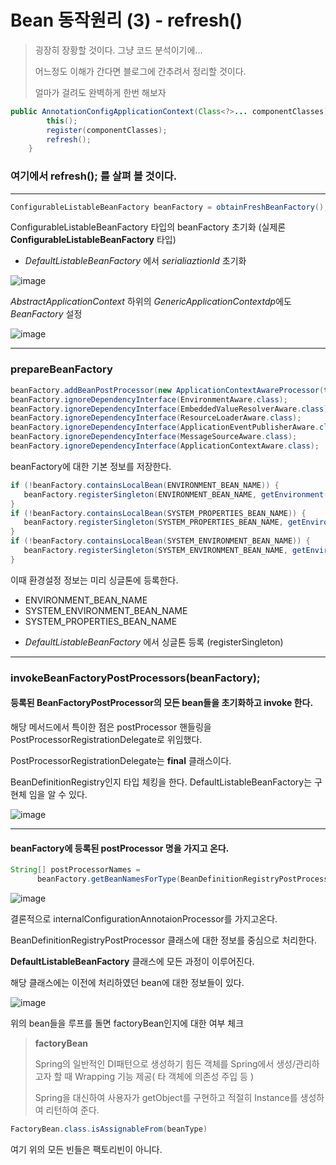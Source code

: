 # Bean 동작원리 (3) - refresh()

> 굉장히 장황할 것이다. 그냥 코드 분석이기에... 
>
> 어느정도 이해가 간다면 블로그에 간추려서 정리할 것이다.
>
> 얼마가 걸려도 완벽하게 한번 해보자



~~~java
public AnnotationConfigApplicationContext(Class<?>... componentClasses) {
		this();
		register(componentClasses);
		refresh();
	}
~~~

### 여기에서 refresh(); 를 살펴 볼 것이다. 

------

~~~java
ConfigurableListableBeanFactory beanFactory = obtainFreshBeanFactory();
~~~



ConfigurableListableBeanFactory 타입의 beanFactory 초기화 (실제론 **ConfigurableListableBeanFactory** 타입)

- *DefaultListableBeanFactory* 에서 *serialiaztionId* 초기화

![image](https://user-images.githubusercontent.com/33277588/75787365-f5a04900-5da9-11ea-8107-3b4834288bae.png)

*AbstractApplicationContext* 하위의 *GenericApplicationContextdp*에도 *BeanFactory* 설정 

![image](https://user-images.githubusercontent.com/33277588/75787513-2da78c00-5daa-11ea-8392-5752cc326670.png)

------



### prepareBeanFactory

```java
beanFactory.addBeanPostProcessor(new ApplicationContextAwareProcessor(this));
beanFactory.ignoreDependencyInterface(EnvironmentAware.class);
beanFactory.ignoreDependencyInterface(EmbeddedValueResolverAware.class);
beanFactory.ignoreDependencyInterface(ResourceLoaderAware.class);
beanFactory.ignoreDependencyInterface(ApplicationEventPublisherAware.class);
beanFactory.ignoreDependencyInterface(MessageSourceAware.class);
beanFactory.ignoreDependencyInterface(ApplicationContextAware.class);
```

beanFactory에 대한 기본 정보를 저장한다.

```java
if (!beanFactory.containsLocalBean(ENVIRONMENT_BEAN_NAME)) {
   beanFactory.registerSingleton(ENVIRONMENT_BEAN_NAME, getEnvironment());
}
if (!beanFactory.containsLocalBean(SYSTEM_PROPERTIES_BEAN_NAME)) {
   beanFactory.registerSingleton(SYSTEM_PROPERTIES_BEAN_NAME, getEnvironment().getSystemProperties());
}
if (!beanFactory.containsLocalBean(SYSTEM_ENVIRONMENT_BEAN_NAME)) {
   beanFactory.registerSingleton(SYSTEM_ENVIRONMENT_BEAN_NAME, getEnvironment().getSystemEnvironment());
}
```

이때 환경설정 정보는 미리 싱글톤에 등록한다.

- ENVIRONMENT_BEAN_NAME
- SYSTEM_ENVIRONMENT_BEAN_NAME
- SYSTEM_PROPERTIES_BEAN_NAME

* *DefaultListableBeanFactory* 에서 싱글톤 등록 (registerSingleton)

------

### invokeBeanFactoryPostProcessors(beanFactory);

#### 등록된 BeanFactoryPostProcessor의 모든 bean들을 초기화하고 invoke 한다.

해당 메서드에서 특이한 점은 postProcessor 핸들링을 PostProcessorRegistrationDelegate로 위임했다.

PostProcessorRegistrationDelegate는 **final** 클래스이다.



BeanDefinitionRegistry인지 타입 체킹을 한다. DefaultListableBeanFactory는 구현체 임을 알 수 있다.

![image](https://user-images.githubusercontent.com/33277588/75788400-875c8600-5dab-11ea-8aa6-59c139c7311f.png)

------



#### beanFactory에 등록된 postProcessor 명을 가지고 온다.

```java
String[] postProcessorNames =
      beanFactory.getBeanNamesForType(BeanDefinitionRegistryPostProcessor.class, true, false);
```

![image](https://user-images.githubusercontent.com/33277588/75793864-51230480-5db3-11ea-9e48-5fa4c6eb1111.png)

결론적으로 internalConfigurationAnnotaionProcessor를 가지고온다.



BeanDefinitionRegistryPostProcessor 클래스에 대한 정보를 중심으로 처리한다.

**DefaultListableBeanFactory** 클래스에 모든 과정이 이루어진다.



해당 클래스에는 이전에 처리하였던 bean에 대한 정보들이 있다.

![image](https://user-images.githubusercontent.com/33277588/75794276-e58d6700-5db3-11ea-9dda-48616439a113.png)

위의 bean들을 루프를 돌면 factoryBean인지에 대한 여부 체크

> **factoryBean**
>
> Spring의 일반적인 DI패턴으로 생성하기 힘든 객체를 Spring에서 생성/관리하고자 할 때 Wrapping 기능 제공( 타 객체에 의존성 주입 등 )
>
> Spring을 대신하여 사용자가 getObject를 구현하고 적절히 Instance를 생성하여 리턴하여 준다.



```java
FactoryBean.class.isAssignableFrom(beanType)
```

여기 위의 모든 빈들은 팩토리빈이 아니다.













































